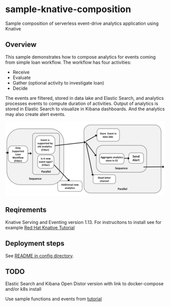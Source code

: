 # sample-knative-composition
Sample composition of serverless event-drive analytics application using Knative


## Overview

This sample demonstrates how to compose analytics for 
events coming from simple loan workflow. The workflow has four activities:
* Receive
* Evaluate
* Gather (optional activity to investigate loan)
* Decide

The events are filtered, stored in data lake and Elastic Search, and analytics processes events to compute duration of activities. Output of analytics is stored in Elastic Search to visualize in Kibana dashboards. And the analytics may also create alert events.

![Composition of Sample Knative Analytics application](composition.png)

## Reqirements

Knative Serving and Eventing version 1.13.
For instrucitons to install see for example [Red Hat Knative Tutorial](https://redhat-developer-demos.github.io/knative-tutorial/knative-tutorial/index.html)


## Deployment steps

See [README in config directory](config/README.md).

## TODO

Elastic Search and Kibana Open Distor version with link to docker-compose and/or k8s install

Use sample functions and events from [tutorial](https://github.com/aslom/serverless-nyc-bai-case-study)
